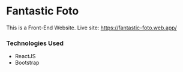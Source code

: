 # Fantastic Foto

This is a Front-End Website.
Live site: https://fantastic-foto.web.app/

### Technologies Used

* ReactJS
* Bootstrap